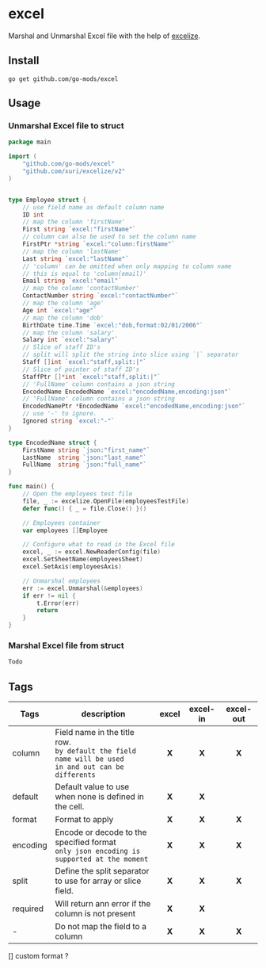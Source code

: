 # excel

Marshal and Unmarshal Excel file with the help of [excelize](https://github.com/qax-os/excelize).

## Install

```shell
go get github.com/go-mods/excel
```

## Usage

### Unmarshal Excel file to struct

```go
package main

import (
	"github.com/go-mods/excel"
	"github.com/xuri/excelize/v2"
)


type Employee struct {
	// use field name as default column name
	ID int
	// map the column 'firstName'
	First string `excel:"firstName"`
	// column can also be used to set the column name
	FirstPtr *string `excel:"column:firstName"`
	// map the column 'lastName'
	Last string `excel:"lastName"`
	// 'column' can be omitted when only mapping to column name
	// this is equal to 'column(email)'
	Email string `excel:"email"`
	// map the column 'contactNumber'
	ContactNumber string `excel:"contactNumber"`
	// map the column 'age'
	Age int `excel:"age"`
	// map the column 'dob'
	BirthDate time.Time `excel:"dob,format:02/01/2006"`
	// map the column 'salary'
	Salary int `excel:"salary"`
	// Slice of staff ID's
	// split will split the string into slice using `|` separator
	Staff []int `excel:"staff,split:|"`
	// Slice of pointer of staff ID's
	StaffPtr []*int `excel:"staff,split:|"`
	// 'FullName' column contains a json string
	EncodedName EncodedName `excel:"encodedName,encoding:json"`
	// 'FullName' column contains a json string
	EncodedNamePtr *EncodedName `excel:"encodedName,encoding:json"`
	// use '-' to ignore.
	Ignored string `excel:"-"`
}

type EncodedName struct {
	FirstName string `json:"first_name"`
	LastName  string `json:"last_name"`
	FullName  string `json:"full_name"`
}

func main() {
	// Open the employees test file
	file, _ := excelize.OpenFile(employeesTestFile)
	defer func() { _ = file.Close() }()

	// Employees container
	var employees []Employee

	// Configure what to read in the Excel file
	excel, _ := excel.NewReaderConfig(file)
	excel.SetSheetName(employeesSheet)
	excel.SetAxis(employeesAxis)

	// Unmarshal employees
	err := excel.Unmarshal(&employees)
	if err != nil {
		t.Error(err)
		return
	}
}
```

### Marshal Excel file from struct

```go
Todo
```

## Tags

| Tags       | description                                                                                                  | excel | excel-in | excel-out | 
|------------|--------------------------------------------------------------------------------------------------------------|:-----:|:--------:|:---------:|
| column     | Field name in the title row.<br/>`by default the field name will be used`<br/>`in and out can be differents` | **X** |  **X**   |   **X**   |
| default    | Default value to use when none is defined in the cell.                                                       | **X** |  **X**   |           |
| format     | Format to apply                                                                                              | **X** |  **X**   |   **X**   |
| encoding   | Encode or decode to the specified format<br/>`only json encoding is supported at the moment`                 | **X** |  **X**   |   **X**   |
| split      | Define the split separator to use for array or slice field.                                                  | **X** |  **X**   |   **X**   |
| required   | Will return ann error if the column is not present                                                           | **X** |  **X**   |           |
| -          | Do not map the field to a column                                                                             | **X** |  **X**   |   **X**   |

[] custom format ?
